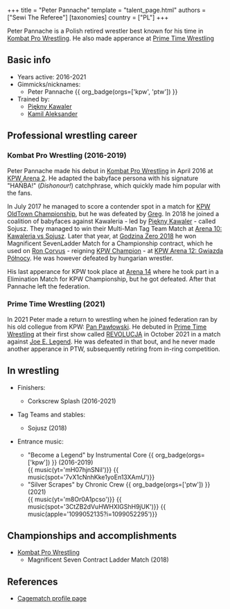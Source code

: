 +++
title = "Peter Pannache"
template = "talent_page.html"
authors = ["Sewi The Referee"]
[taxonomies]
country = ["PL"]
+++

Peter Pannache is a Polish retired wrestler best known for his time in [Kombat Pro Wrestling](@/o/kpw.md). He also made apperance at [Prime Time Wrestling](@/o/ptw.md)

## Basic info

* Years active: 2016-2021
* Gimmicks/nicknames:
  - Peter Pannache {{ org_badge(orgs=['kpw', 'ptw']) }}
* Trained by:
  - [Piękny Kawaler](@/w/piekny-kawaler.md)
  - [Kamil Aleksander](@/w/kamil-aleksander.md)
 
## Professional wrestling career

### Kombat Pro Wrestling (2016-2019)

Peter Pannache made his debut in [Kombat Pro Wrestling](@/o/kpw.md) in April 2016 at [KPW Arena 2](@/e/kpw/2016-04-30-kpw-arena-2.md). He adapted the babyface persona with his signature "HAŃBA!" (_Dishonour!_) catchphrase, which quickly made him popular with the fans. 

In July 2017 he managed to score a contender spot in a match for [KPW OldTown Championship](@/c/kpw-old-town-championship.md), but he was defeated by [Greg](@/w/greg.md). In 2018 he joined a coalition of babyfaces against Kawaleria - led by [Piękny Kawaler](@/w/piekny-kawaler.md) - called Sojusz. They managed to win their Multi-Man Tag Team Match at [Arena 10: Kawaleria vs Sojusz](@/e/kpw/2018-05-26-kpw-arena-x-kawaleria-vs-sojusz.md). 
Later that year, at [Godzina Zero 2018](@/e/kpw/2018-08-11-kpw-godzina-zero-2018.md) he won Magnificent SevenLadder Match for a Championship contract, which he used on [Ron Corvus](@/w/ron-corvus.md) - reigning [KPW Champion](@/c/kpw-championship.md) - at [KPW Arena 12: Gwiazda Północy](@/e/kpw/2019-01-19-kpw-arena-12-gwiazda-polnocy.md). He was however defeated by hungarian wrestler. 

His last apperance for KPW took place at [Arena 14](@/e/kpw/2019-06-15-kpw-arena-14-nastepny-poziom.md) where he took part in a Elimination Match for KPW Championship, but he got defeated. After that Pannache left the federation.

### Prime Time Wrestling (2021)

In 2021 Peter made a return to wrestling when he joined federation ran by his old collegue from KPW: [Pan Pawłowski](@/w/pan-pawlowski.md). He debuted in [Prime Time Wrestling](@/o/ptw.md) at their first show called [REVOLUCJA](@/e/ptw/2021-10-09-ptw-1-revolucja.md) in October 2021 in a match against [Joe E. Legend](@/w/joe-legend.md). He was defeated in that bout, and he never made another apperance in PTW, subsequently retiring from in-ring competition.

## In wrestling

* Finishers:
  - Corkscrew Splash (2016-2021)
 
* Tag Teams and stables:
  - Sojusz (2018)
 
* Entrance music:
  - "Become a Legend" by Instrumental Core
    {{ org_badge(orgs=['kpw']) }} (2016-2019) <br>
    {{ music(yt='mH07hjnSNiI')}}
    {{ music(spot='7vX1cNnhKke1yoEn13XAmU')}}
  - "Silver Scrapes" by Chronic Crew
    {{ org_badge(orgs=['ptw']) }} (2021) <br>
    {{ music(yt='m8Or0A1pcso')}}
    {{ music(spot='3CtZB2dVuHWHXIGShH9jUK')}}
    {{ music(apple='1099052135?i=1099052295')}}

## Championships and accomplishments

* [Kombat Pro Wrestling](@/o/kpw.md)
  - Magnificent Seven Contract Ladder Match (2018)
  


## References

* [Cagematch profile page](https://www.cagematch.net/?id=2&nr=19663)
